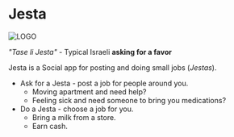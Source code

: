 # Jesta 

![LOGO](https://svgshare.com/i/9NW.svg)

*"Tase li Jesta"* - Typical Israeli **asking for a favor**

Jesta is a Social app for posting and doing small jobs (*Jestas*).

- Ask for a Jesta - post a job for people around you.
  - Moving apartment and need help?
  - Feeling sick and need someone to bring you medications?
- Do a Jesta - choose a job for you.
  - Bring a milk from a store.
  - Earn cash.
